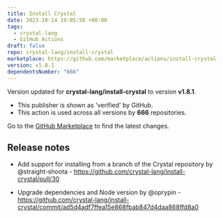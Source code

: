 ```yaml
---
title: Install Crystal
date: 2023-10-14 19:05:50 +00:00
tags:
  - crystal-lang
  - GitHub Actions
draft: false
repo: crystal-lang/install-crystal
marketplace: https://github.com/marketplace/actions/install-crystal
version: v1.8.1
dependentsNumber: "666"
---
```



Version updated for **crystal-lang/install-crystal** to version **v1.8.1**.
- This publisher is shown as 'verified' by GitHub.
- This action is used across all versions by **666** repositories.

Go to the [GitHub Marketplace](https://github.com/marketplace/actions/install-crystal) to find the latest changes.

## Release notes

* Add support for installing from a branch of the Crystal repository by @straight-shoota - https://github.com/crystal-lang/install-crystal/pull/30

* Upgrade dependencies and Node version by @oprypin - https://github.com/crystal-lang/install-crystal/commit/ad5d4adf7ffea15e868fbab847d4daa868ffd8a0

